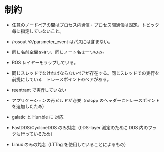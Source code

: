 # 制約

- 任意のノードペアの間はプロセス内通信・プロセス間通信は固定。トピック毎に指定していないこと。
- /rosout や/parameter_event はパスには含まない。
- 同じ名前空間を持つ、同じノード名は一つのみ。
- ROS レイヤーをラップしている。
- 同じスレッドでなければならないペアが存在する。同じスレッドでの実行を前提にしている　トレースポイントのペアがある。
- reentrant で実行していない

- アプリケーションの再ビルドが必要（rclcpp のヘッダーにトレースポイントを追加したため）
- galatic と Humble に 対応
- FastDDS/CycloneDDS のみ対応（DDS-layer 測定のために DDS 内のフックも行っているため）
- Linux のみの対応（LTTng を使用していることによるもの）

